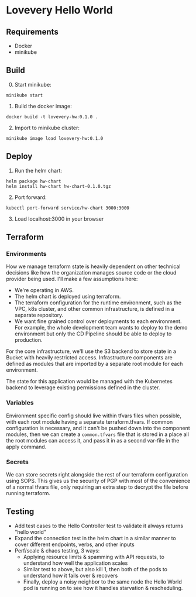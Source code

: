 # Lovevery Hello World

## Requirements
* Docker
* minikube

## Build
0. Start minikube:
```
minikube start
```

1. Build the docker image:
```
docker build -t lovevery-hw:0.1.0 .
```

2. Import to minikube cluster:
```
minikube image load lovevery-hw:0.1.0
```


## Deploy
1. Run the helm chart:
```
helm package hw-chart
helm install hw-chart hw-chart-0.1.0.tgz
```

2. Port forward:
```
kubectl port-forward service/hw-chart 3000:3000
```

3. Load localhost:3000 in your browser

## Terraform
### Environments
How we manage terraform state is heavily dependent on other technical decisions like how the organization manages source code or the cloud provider being used. I'll make a few assumptions here:
 - We're operating in AWS.
 - The helm chart is deployed using terraform.
 - The terraform configuration for the runtime environment, such as the VPC, k8s cluster, and other common infrastructure, is defined in a separate repository.
 - We want fine grained control over deployments to each environment. For example, the whole development team wants to deploy to the demo environment but only the CD Pipeline should be able to deploy to production.

 For the core infrastructure, we'll use the S3 backend to store state in a Bucket with heavily restricted access. Infrastructure components are defined as modules that are imported by a separate root module for each environment.

The state for this application would be managed with the Kubernetes backend to leverage existing permissions defined in the cluster.

### Variables
Environment specific config should live within tfvars files when possible, with each root module having a separate terraform.tfvars. If common configuration is necessary, and it can't be pushed down into the component modules, then we can create a `common.tfvars` file that is stored in a place all the root modules can access it, and pass it in as a second var-file in the apply command.

### Secrets
We can store secrets right alongside the rest of our terraform configuration using SOPS. This gives us the security of PGP with most of the convenience of a normal tfvars file, only requiring an extra step to decrypt the file before running terraform.

## Testing
 - Add test cases to the Hello Controller test to validate it always returns "hello world"
 - Expand the connection test in the helm chart in a similar manner to cover different endpoints, verbs, and other inputs
 - Perf/scale & chaos testing, 3 ways:
   - Applying resource limits & spamming with API requests, to understand how well the application scales
   - Similar test to above, but also kill 1, then both of the pods to understand how it fails over & recovers
   - Finally, deploy a noisy neighbor to the same node the Hello World pod is running on to see how it handles starvation & rescheduling.
